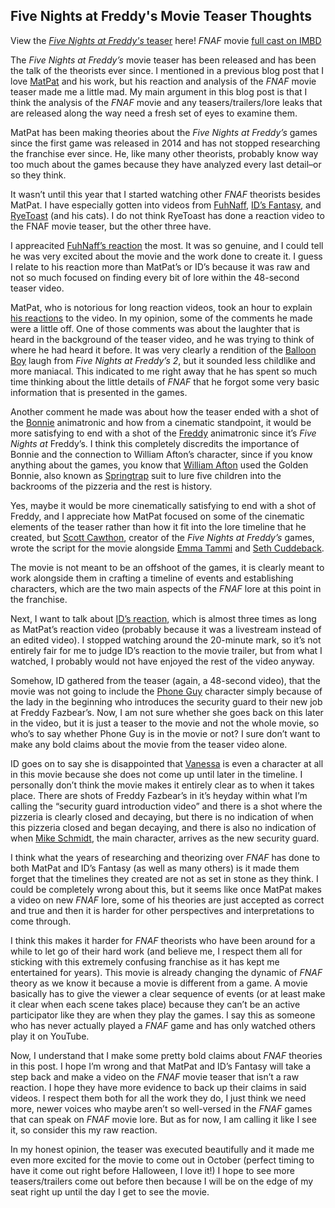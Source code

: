 ## Five Nights at Freddy's Movie Teaser Thoughts

View the [_Five Nights at Freddy's_ teaser](https://www.youtube.com/watch?v=f-zqS2CiZqw) here!
_FNAF_ movie [full cast on IMBD](https://www.imdb.com/title/tt4589218/)

The _Five Nights at Freddy’s_ movie teaser has been released and has been the talk of the theorists ever since. I mentioned in a previous blog post that I love [MatPat](https://www.youtube.com/@GameTheory) and his work, but his reaction and analysis of the _FNAF_ movie teaser made me a little mad. My main argument in this blog post is that I think the analysis of the _FNAF_ movie and any teasers/trailers/lore leaks that are released along the way need a fresh set of eyes to examine them.

MatPat has been making theories about the _Five Nights at Freddy’s_ games since the first game was released in 2014 and has not stopped researching the franchise ever since. He, like many other theorists, probably know way too much about the games because they have analyzed every last detail–or so they think.

It wasn’t until this year that I started watching other _FNAF_ theorists besides MatPat. I have especially gotten into videos from [FuhNaff](https://www.youtube.com/@FuhNaff), [ID’s Fantasy](https://www.youtube.com/@IDsFantasy), and [RyeToast](https://www.youtube.com/@RyeToast) (and his cats). I do not think RyeToast has done a reaction video to the FNAF movie teaser, but the other three have.

I appreacited [FuhNaff’s reaction](https://www.youtube.com/watch?v=FFX331zFZEg) the most. It was so genuine, and I could tell he was very excited about the movie and the work done to create it. I guess I relate to his reaction more than MatPat’s or ID’s because it was raw and not so much focused on finding every bit of lore within the 48-second teaser video.

MatPat, who is notorious for long reaction videos, took an hour to explain [his reactions](https://www.youtube.com/watch?v=1f42c4nNzs4&t=10s) to the video. In my opinion, some of the comments he made were a little off. One of those comments was about the laughter that is heard in the background of the teaser video, and he was trying to think of where he had heard it before. It was very clearly a rendition of the [Balloon Boy](https://freddy-fazbears-pizza.fandom.com/wiki/Balloon_Boy) laugh from _Five Nights at Freddy’s 2_, but it sounded less childlike and more maniacal. This indicated to me right away that he has spent so much time thinking about the little details of _FNAF_ that he forgot some very basic information that is presented in the games.

Another comment he made was about how the teaser ended with a shot of the [Bonnie](https://freddy-fazbears-pizza.fandom.com/wiki/Bonnie?so=search) animatronic and how from a cinematic standpoint, it would be more satisfying to end with a shot of the [Freddy](https://freddy-fazbears-pizza.fandom.com/wiki/Freddy_Fazbear?so=search) animatronic since it’s _Five Nights at_ Freddy’s. I think this completely discredits the importance of Bonnie and the connection to William Afton’s character, since if you know anything about the games, you know that [William Afton](https://freddy-fazbears-pizza.fandom.com/wiki/William_Afton?so=search) used the Golden Bonnie, also known as [Springtrap](https://freddy-fazbears-pizza.fandom.com/wiki/Springtrap_(Fazbear_Frights)) suit to lure five children into the backrooms of the pizzeria and the rest is history.

Yes, maybe it would be more cinematically satisfying to end with a shot of Freddy, and I appreciate how MatPat focused on some of the cinematic elements of the teaser rather than how it fit into the lore timeline that he created, but [Scott Cawthon](https://freddy-fazbears-pizza.fandom.com/wiki/Scott_Cawthon?so=search), creator of the _Five Nights at Freddy’s_ games, wrote the script for the movie alongside [Emma Tammi](https://www.imdb.com/name/nm0849747/) and [Seth Cuddeback](https://www.imdb.com/name/nm2417104/?ref_=nv_sr_srsg_0_tt_0_nm_2_q_seth%2520cuddeback).

The movie is not meant to be an offshoot of the games, it is clearly meant to work alongside them in crafting a timeline of events and establishing characters, which are the two main aspects of the _FNAF_ lore at this point in the franchise.

Next, I want to talk about [ID’s reaction](https://www.youtube.com/watch?v=QeRP7uZLhOM), which is almost three times as long as MatPat’s reaction video (probably because it was a livestream instead of an edited video). I stopped watching around the 20-minute mark, so it’s not entirely fair for me to judge ID’s reaction to the movie trailer, but from what I watched, I probably would not have enjoyed the rest of the video anyway.

Somehow, ID gathered from the teaser (again, a 48-second video), that the movie was not going to include the [Phone Guy](https://freddy-fazbears-pizza.fandom.com/wiki/Phone_Guy) character simply because of the lady in the beginning who introduces the security guard to their new job at Freddy Fazbear’s. Now, I am not sure whether she goes back on this later in the video, but it is just a teaser to the movie and not the whole movie, so who’s to say whether Phone Guy is in the movie or not? I sure don’t want to make any bold claims about the movie from the teaser video alone.

ID goes on to say she is disappointed that [Vanessa](https://freddy-fazbears-pizza.fandom.com/wiki/Vanessa) is even a character at all in this movie because she does not come up until later in the timeline. I personally don’t think the movie makes it entirely clear as to when it takes place. There are shots of Freddy Fazbear’s in it’s heyday within what I’m calling the “security guard introduction video” and there is a shot where the pizzeria is clearly closed and decaying, but there is no indication of when this pizzeria closed and began decaying, and there is also no indication of when [Mike Schmidt](https://freddy-fazbears-pizza.fandom.com/wiki/Mike_Schmidt_(Film)?so=search), the main character, arrives as the new security guard.

I think what the years of researching and theorizing over _FNAF_ has done to both MatPat and ID’s Fantasy (as well as many others) is it made them forget that the timelines they created are not as set in stone as they think. I could be completely wrong about this, but it seems like once MatPat makes a video on new _FNAF_ lore, some of his theories are just accepted as correct and true and then it is harder for other perspectives and interpretations to come through.

I think this makes it harder for _FNAF_ theorists who have been around for a while to let go of their hard work (and believe me, I respect them all for sticking with this extremely confusing franchise as it has kept me entertained for years). This movie is already changing the dynamic of _FNAF_ theory as we know it because a movie is different from a game. A movie basically has to give the viewer a clear sequence of events (or at least make it clear when each scene takes place) because they can’t be an active participator like they are when they play the games. I say this as someone who has never actually played a _FNAF_ game and has only watched others play it on YouTube.

Now, I understand that I make some pretty bold claims about _FNAF_ theories in this post. I hope I’m wrong and that MatPat and ID’s Fantasy will take a step back and make a video on the _FNAF_ movie teaser that isn’t a raw reaction. I hope they have more evidence to back up their claims in said videos. I respect them both for all the work they do, I just think we need more, newer voices who maybe aren’t so well-versed in the _FNAF_ games that can speak on _FNAF_ movie lore. But as for now, I am calling it like I see it, so consider this my raw reaction.

In my honest opinion, the teaser was executed beautifully and it made me even more excited for the movie to come out in October (perfect timing to have it come out right before Halloween, I love it!) I hope to see more teasers/trailers come out before then because I will be on the edge of my seat right up until the day I get to see the movie. 
